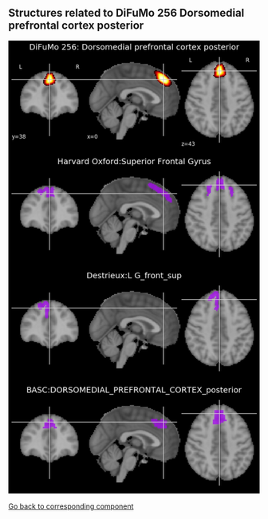 


## Structures related to DiFuMo 256 Dorsomedial prefrontal cortex posterior

![229](229.jpg "Structures related to DiFuMo 256 Dorsomedial prefrontal cortex posterior")

[Go back to corresponding component](https://parietal-inria.github.io/DiFuMo/256/html/229.html)